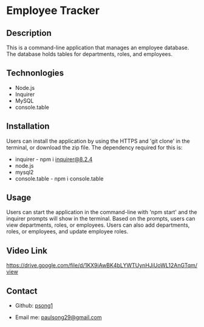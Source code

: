 # Employee Tracker

## Description

This is a command-line application that manages an employee database. The database holds tables for departments, roles, and employees.

## Technonlogies

* Node.js
* Inquirer
* MySQL
* console.table

## Installation

Users can install the application by using the HTTPS and 'git clone' in the terminal, or download the zip file. The dependency required for this is:

* inquirer - npm i inquirer@8.2.4
* node.js
* mysql2
* console.table - npm i console.table

## Usage

Users can start the application in the command-line with 'npm start' and the inquirer prompts will show in the terminal. Based on the prompts, users can view departments, roles, or employees. Users can also add departments, roles, or employees, and update employee roles.

## Video Link

https://drive.google.com/file/d/1KX9iAwBK4bLYWTUynHJiUoWL12AnGTqm/view

## Contact

* Github: [psong1](https://github.com/psong1) 

* Email me: paulsong29@gmail.com
